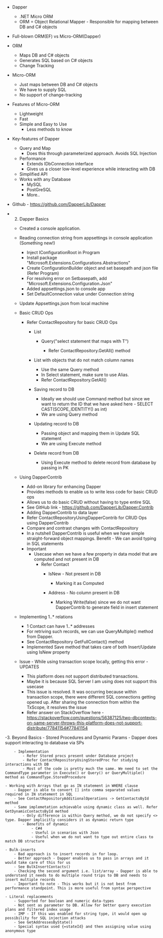 - Dapper
    - .NET Micro ORM
    - ORM = Object Relational Mapper - Responsible for mapping between DB and C# objects

- Full-blown ORM(EF) vs Micro-ORM(Dapper)
- ORM
	- Maps DB and C# objects
	- Generates SQL based on C# objects
	- Change Tracking
	
- Micro-ORM
	- Just maps between DB and C# objects
	- We have to supply SQL
	- No support of change-tracking
	
- Features of Micro-ORM
	- Lightweight
	- Fast
	- Simple and Easy to Use
		- Less methods to know
		
- Key-features of Dapper
	- Query and Map
		- Does this through parameterized approach. Avoids SQL Injection
	- Performance
		- Extends IDbConnection interface
		- Gives us a closer low-level experience while interacting with DB
	- Simplified API
	- Works with any Database
		- MySQL
		- PostGreSQL
		- More..
		
- Github - https://github.com/DapperLib/Dapper

- 2. Dapper Basics
	- Created a console application.
	- Reading connection string from appsettings in console application (Something new!)
		- Inject IConfigurationRoot in Program
		- Install package "Microsoft.Extensions.Configurations.Abstractions"
		- Create ConfigurationBuilder object and set basepath and json file (Refer Program)
		- For resolving error on Setbasepath, add "Microsoft.Extensions.Configuration.Json"
		- Added appsettings.json to console app
		- Set DefaultConnection value under Connection string

	- Update Appsettings.json from local machine
	- Basic CRUD Ops
		- Refer ContactRepository for basic CRUD Ops
			- List
				- Query<T>("select statement that maps with T")
					- Refer ContactRepository.GetAll() method
		
			- List with objects that do not match column names
				- Use the same Query<T> method
				- In Select statement, make sure to use Alias. 
				- Refer ContactRepository.GetAll()

			- Saving record to DB
				- Ideally we should use Command method but since we want to return the ID that we have asked here - SELECT CAST(SCOPE_IDENTITY() as int)
				- We are using Query method

			- Updating record to DB
				- Passing object and mapping them in Update SQL statement
				- We are using Execute method

			- Delete record from DB
				- Using Execute method to delete record from database by passing in PK

	- Using DapperContrib
		- Add-on library for enhancing Dapper
		- Provides methods to enable us to write less code for basic CRUD ops
		- Allows us to do basic CRUD without having to type entire SQL
		- See GitHub link - https://github.com/DapperLib/Dapper.Contrib
		- Adding DapperContrib to data layer
		- Refer ContactRepositoryUsingDapperContrib for CRUD Ops using DapperContrib
		- Compare and contrast changes with ContactRepository
		- In a nutshell DapperContrib is useful when we have simple straight-forward object mappings. Benefit - We can avoid typing in SQL statements
		- Important
			- Usecase when we have a few property in data model that are computed and not present in DB
				- Refer Contact
					- IsNew - Not present in DB
						- Marking it as Computed

					- Address - No column present in DB
						- Marking Write(false) since we do not want DapperContrib to generate field in insert statement


		
	- Implementing 1..* relations 
		- 1 Contact can have 1..* addresses
		- For retriving such records, we can use QueryMultiple() method from Dapper.
		- See ContactRepository GetFullContact() method
		- Implemented Save method that takes care of both Insert/Update using IsNew property

	- Issue - While using transaction scope locally, getting this error - UPDATES
		- This platform does not support distributed transactions.
		- Maybe it is because SQL Server I am using does not support this usecase
		- This issue is resolved. It was occurring because within transaction scope, there were different SQL connections getting opened up. After sharing the connection from within the TxScope, it resolves the issue
		- Refer answer on StackOverflow here - https://stackoverflow.com/questions/56387125/two-dbcontexts-on-same-server-throws-this-platform-does-not-support-distribute/77841154#77841154

-3. Beyond Basics
	- Stored Procedures and Dynamic Params
		- Dapper does support interacting to database via SPs

		- Implementation	
			- Refer Stored procs present under Database project
			- Refer ContactRepositoryUsingStoredProc for studying interactions with DB
			- Most of the code is pretty much the same. We need to set the CommandType parameter in Execute() or Query() or QueryMultiple() method as CommandType.StoredProcedure
	
	- Working with Arrays that go as IN statement in WHERE clause
		- Dapper is able to convert [] into comma separated values required in IN statement in SQL
		- See ContactRepositoryAdditionalOperations -> GetContactsById method
		- Same implemetation achievable using dynamic class as well. Refer GetDynamicContactsById method
			- Only difference is within Query method, we do not specify <> type. Dapper implicitly considers it as dynamic return type
			- Benefits of dynamic
				- C#4
				- Useful in scenarios with Json
				- Useful when we do not want to type out entire class to match DB structure

	- Bulk-inserts
		- Bad approach is to insert records in for loop.
		- Better approach - Dapper enables us to pass in arrays and it would take care of this for us
		- See BulkInsertContacts()
		- Checking the second argument i.e. list/array - Dapper is able to understand it needs to do multiple round trips to DB and needs to insert multiple records
		- Important to note - This works but it is not best from performance standpoint. This is more useful from syntax perspective

	- Literal replacements
		- Supported for boolean and numeric data-types
		- Not sent as parameter to DB. Allow for better query execution plans and filtered index usage
		- IMP - If this was enabled for string type, it would open up possibility for SQL injection attacks
		- See GetAddressesByState()
		- Special syntax used {=stateId} and then assigning value using anonymous type 